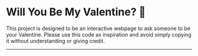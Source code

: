 # Will You Be My Valentine? 💌

This project is designed to be an interactive webpage to ask someone to be your Valentine. Please use this code as inspiration and avoid simply copying it without understanding or giving credit.

---
